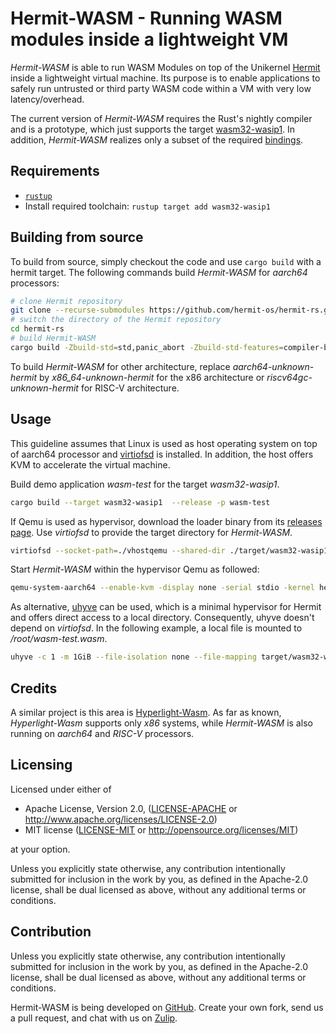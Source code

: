 # Hermit-WASM - Running WASM modules inside a lightweight VM

_Hermit-WASM_ is able to run WASM Modules on top of the Unikernel [Hermit](https://hermit-os.org/) inside a lightweight virtual machine. Its purpose is to enable applications to safely run untrusted or third party WASM code within a VM with very low latency/overhead.

The current version of _Hermit-WASM_ requires the Rust's nightly compiler and is a prototype, which just supports the target [wasm32-wasip1](https://doc.rust-lang.org/rustc/platform-support/wasm32-wasip1.html). In addition, _Hermit-WASM_ realizes only a subset of the required [bindings](https://github.com/WebAssembly/WASI/blob/main/legacy/preview1/docs.md).

## Requirements

* [`rustup`](https://www.rust-lang.org/tools/install)
* Install required toolchain: `rustup target add wasm32-wasip1`

## Building from source

To build from source, simply checkout the code and use `cargo build` with a hermit target. The following commands build _Hermit-WASM_ for _aarch64_ processors:

```sh
# clone Hermit repository
git clone --recurse-submodules https://github.com/hermit-os/hermit-rs.git
# switch the directory of the Hermit repository
cd hermit-rs
# build Hermit-WASM
cargo build -Zbuild-std=std,panic_abort -Zbuild-std-features=compiler-builtins-mem --target aarch64-unknown-hermit -p hermit-wasm --release
```

To build _Hermit-WASM_ for other architecture, replace _aarch64-unknown-hermit_ by _x86_64-unknown-hermit_ for the x86 architecture or _riscv64gc-unknown-hermit_ for RISC-V architecture.

## Usage

This guideline assumes that Linux is used as host operating system on top of aarch64 processor and [virtiofsd](https://virtio-fs.gitlab) is installed. In addition, the host offers KVM to accelerate the virtual machine.

Build demo application _wasm-test_ for the target _wasm32-wasip1_.
```sh
cargo build --target wasm32-wasip1  --release -p wasm-test
```

If Qemu is used as hypervisor, download the loader binary from its [releases page](https://github.com/hermit-os/loader/releases).
Use _virtiofsd_ to provide the target directory for _Hermit-WASM_.
```sh
virtiofsd --socket-path=./vhostqemu --shared-dir ./target/wasm32-wasip1/release --announce-submounts --sandbox none --seccomp none --inode-file-handles=never
```

Start _Hermit-WASM_ within the hypervisor Qemu as followed:
```sh
qemu-system-aarch64 --enable-kvm -display none -serial stdio -kernel hermit-loader-x86_64 -initrd target/aarch64-unknown-hermit/release/hermit-wasm -append "-- /root/wasm-test.wasm" -cpu host -device isa-debug-exit,iobase=0xf4,iosize=0x04 -smp 1 -m 2G -global virtio-mmio.force-legacy=off -chardev socket,id=char0,path=./vhostqemu -device vhost-user-fs-pci,queue-size=1024,packed=on,chardev=char0,tag=root -object memory-backend-file,id=mem,size=1024M,mem-path=/dev/shm,share=on -numa node,memdev=mem
```

As alternative, [uhyve](https://github.com/hermit-os/uhyve) can be used, which is a minimal hypervisor for Hermit and offers direct access to a local directory. Consequently, uhyve doesn't depend on _virtiofsd_. In the following example, a local file is mounted to _/root/wasm-test.wasm_.
```sh
uhyve -c 1 -m 1GiB --file-isolation none --file-mapping target/wasm32-wasip1/release/wasm-test.wasm:/root/wasm-test.wasm target/aarch64-unknown-hermit/release/hermit-wasm -- -- /root/wasm-test.wasm
```

## Credits

A similar project is this area is [Hyperlight-Wasm](https://github.com/hyperlight-dev/hyperlight-wasm). As far as known, _Hyperlight-Wasm_ supports only _x86_ systems, while _Hermit-WASM_ is also running on _aarch64_ and _RISC-V_ processors.

## Licensing

Licensed under either of

 * Apache License, Version 2.0, ([LICENSE-APACHE](LICENSE-APACHE) or http://www.apache.org/licenses/LICENSE-2.0)
 * MIT license ([LICENSE-MIT](LICENSE-MIT) or http://opensource.org/licenses/MIT)

at your option.

Unless you explicitly state otherwise, any contribution intentionally submitted for inclusion in the work by you, as defined in the Apache-2.0 license, shall be dual licensed as above, without any additional terms or conditions.

## Contribution

Unless you explicitly state otherwise, any contribution intentionally submitted for inclusion in the work by you, as defined in the Apache-2.0 license, shall be dual licensed as above, without any additional terms or conditions.

Hermit-WASM is being developed on [GitHub](https://github.com/hermit-os/hermit-rs/examples/hermit-wasm).
Create your own fork, send us a pull request, and chat with us on [Zulip](https://hermit.zulipchat.com/).

